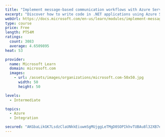 ```yaml
---
title: "Implement message-based communication workflows with Azure Service Bus"
excerpt: "Discover how to write code in .NET applications using Azure Service Bus for communications that can handle high demand, low bandwidth, and hardware failures."
webUrl: https://docs.microsoft.com/en-us/learn/modules/implement-message-workflows-with-service-bus/
type: course
price: Free
length: PT54M
ratings:
  count: 3083
  average: 4.6509895
heat: 53

provider:
  name: Microsoft Learn
  domain: microsoft.com
  images:
    - url: /assets/images/organizations/microsoft.com-50x50.jpg
      width: 50
      height: 50

levels:
  - Intermediate

topics:
  - Azure
  - Integration

secured: "AKGbaLikGK7LsdzClaUNkkEiuwmSgMUjggLeTMgD0SOPIkhvTUBAu8l32XB7epseeasOJchGMbdQGoLdIoz4pOa9nO6+KZvIpPr5O2wtRZinjb+O9aAy/alaSqtGnMV8QLOjglsoAmRuo9wt60FQDrH+52QM8SMNU2D2jHqg7yCS5TjZ/31Zq+IfeADnf9QQL+D7+htis8gBGswn2m8hl3q73LAUPz2KhXdWfUiJZlxj9K2wkNPPifNvg7tMMAmOJGecIGN4zHT6mZqwMUzQ6ewmTU7DY3ukgHsYoL4qe/C1eATNcDWR1zoggYqnSNKEaPo84MNiA9KIOHLS9INFw1seSuoUa6rFzS/lLW4jmqw+bgJVM5QX/xUqqPeefmr425NZz618FfP7Z4uEcqmSJrmVJadDbvmExrG7xrRPHBI=;3Hi5csWpmSwRDhHk+8n7/w=="
---
```



